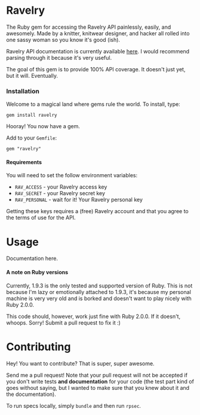# Ravelry

The Ruby gem for accessing the Ravelry API painlessly, easily, and awesomely. Made by a knitter, knitwear designer, and hacker all rolled into one sassy woman so you know it's good (ish).

Ravelry API documentation is currently available [here](http://www.ravelry.com/api). I would recommend parsing through it because it's very useful.

The goal of this gem is to provide 100% API coverage. It doesn't just yet, but it will. Eventually. 

### Installation

Welcome to a magical land where gems rule the world. To install, type:

```
gem install ravelry
```

Hooray! You now have a gem.

Add to your `Gemfile`:

```
gem "ravelry"
```

#### Requirements

You will need to set the follow environment variables:

* `RAV_ACCESS` - your Ravelry access key
* `RAV_SECRET` - your Ravelry secret key
* `RAV_PERSONAL` - wait for it! Your Ravelry personal key

Getting these keys requires a (free) Ravelry account and that you agree to the terms of use for the API.

# Usage

Documentation here.

#### A note on Ruby versions

Currently, 1.9.3 is the only tested and supported version of Ruby. This is not because I'm lazy or emotionally attached to 1.9.3, it's because my personal machine is very very old and is borked and doesn't want to play nicely with Ruby 2.0.0.

This code should, however, work just fine with Ruby 2.0.0. If it doesn't, whoops. Sorry! Submit a pull request to fix it :)

# Contributing

Hey! You want to contribute? That is super, super awesome.

Send me a pull request! Note that your pull request will not be accepted if you don't write tests **and documentation** for your code (the test part kind of goes without saying, but I wanted to make sure that you knew about it and the documentation). 

To run specs locally, simply `bundle` and then run `rpsec`.